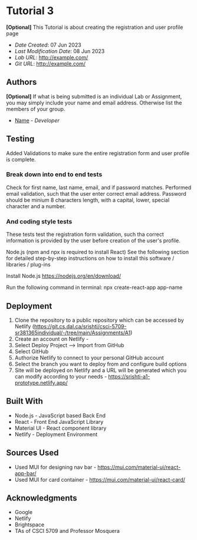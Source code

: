 # Tutorial 3

**[Optional]** This Tutorial is about creating the registration and user profile page

* *Date Created*: 07 Jun 2023
* *Last Modification Date*: 08 Jun 2023
* *Lab URL*: <http://example.com/>
* *Git URL*: <http://example.com/>

## Authors

**[Optional]** If what is being submitted is an individual Lab or Assignment, you may simply include your name and email address. Otherwise list the members of your group.

* [Name](sr381365@dal.ca) - *Developer*

## Testing

Added Validations to make sure the entire registration form and user profile is complete.

### Break down into end to end tests

Check for first name, last name, email, and if password matches.
Performed email validation, such that the user enter correct email address. Password should be minium 8 characters length, with a capital, lower, special character and a number.

### And coding style tests

These tests test the registration form validation, such tha correct information is provided by the user before creation of the user's profile.

Node.js (npm and npx is required to install React)
See the following section for detailed step-by-step instructions on how to install this software / libraries / plug-ins

Install Node.js
https://nodejs.org/en/download/

Run the following command in terminal:
npx create-react-app app-name

## Deployment

1. Clone the repository to a public repository which can be accessed by Netlify 
   (https://git.cs.dal.ca/srishti/csci-5709-sr381365individual/-/tree/main/Assignments/A1)
2. Create an account on Netlify -
3. Select Deploy Project --> Import from GitHub
4. Select GitHub
5. Authorize Netlify to connect to your personal GitHub account
6. Select the branch you want to deploy from and configure build options
7. Site will be deployed on Netlify and a URL will be generated which you can modify according to 
   your needs - https://srishti-a1-prototype.netlify.app/

## Built With

<!--- Provide a list of the frameworks used to build this application, your list should include the name of the framework used, the url where the framework is available for download and what the framework was used for, see the example below --->

* Node.js - JavaScript based Back End
* React - Front End JavaScript Library
* Material UI - React component library
* Netlify - Deployment Environment

## Sources Used

* Used MUI for designing nav bar - https://mui.com/material-ui/react-app-bar/
* Used MUI for card container - https://mui.com/material-ui/react-card/

## Acknowledgments

* Google
* Netlify
* Brightspace
* TAs of CSCI 5709 and Professor Mosquera
